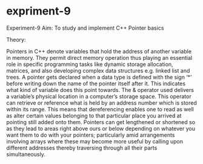 # expriment-9
Experiment-9
Aim:
To study and implement C++ Pointer basics

Theory:

Pointers in C++ denote variables that hold the address of another variable in memory. They permit direct memory operation thus playing an essential role in 
specific programming tasks like dynamic storage allocation, matrices, and also developing complex data structures e.g. linked list and trees. A pointer gets 
declared when a data type is defined with the sign ‘*’ before writing down the name of the pointer itself after it. This indicates what kind of variable does
this point towards. The & operator used delivers a variable’s physical location in a computer’s storage space. This operator can retrieve or reference what is
held by an address number which is stored within its range. This means that dereferencing enables one to read as well as alter certain values belonging to that particular 
place you arrived at pointing still added onto them. Pointers can get lengthened or shortened so as they lead to areas right above ours or below depending on whatever you want 
them to do with your pointers; particularly amid arrangements involving arrays where these may become more useful by calling upon different addresses thereby traversing through 
all their parts simultaneously.
